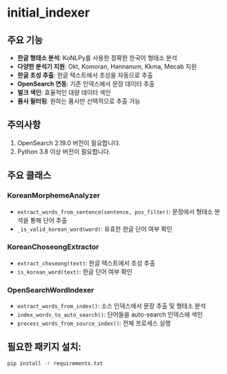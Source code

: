 # initial_indexer

## 주요 기능

- **한글 형태소 분석**: KoNLPy를 사용한 정확한 한국어 형태소 분석
- **다양한 분석기 지원**: Okt, Komoran, Hannanum, Kkma, Mecab 지원
- **한글 초성 추출**: 한글 텍스트에서 초성을 자동으로 추출
- **OpenSearch 연동**: 기존 인덱스에서 문장 데이터 추출
- **벌크 색인**: 효율적인 대량 데이터 색인
- **품사 필터링**: 원하는 품사만 선택적으로 추출 가능

## 주의사항

1. OpenSearch 2.19.0 버전이 필요합니다.
2. Python 3.8 이상 버전이 필요합니다.


## 주요 클래스

### KoreanMorphemeAnalyzer
- `extract_words_from_sentence(sentence, pos_filter)`: 문장에서 형태소 분석을 통해 단어 추출
- `_is_valid_korean_word(word)`: 유효한 한글 단어 여부 확인

### KoreanChoseongExtractor
- `extract_choseong(text)`: 한글 텍스트에서 초성 추출
- `is_korean_word(text)`: 한글 단어 여부 확인

### OpenSearchWordIndexer
- `extract_words_from_index()`: 소스 인덱스에서 문장 추출 및 형태소 분석
- `index_words_to_auto_search()`: 단어들을 auto-search 인덱스에 색인
- `process_words_from_source_index()`: 전체 프로세스 실행

## 필요한 패키지 설치:
```bash
pip install -r requirements.txt